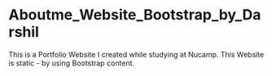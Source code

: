 # Aboutme_Website_Bootstrap_by_Darshil
This is a Portfolio Website I created while studying at Nucamp. 
This Website is static - by using Bootstrap content.
